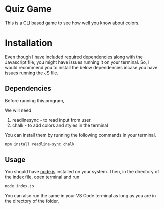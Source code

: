 # Quiz Game

This is a CLI based game to see how well you know about colors.

# Installation

Even though I have included required dependencies along with the Javascript file, you might have issues running it on your terminal. So, I would recommend you to install the below dependencies incase you have issues running the JS file.

## Dependencies

Before running this program,

We will need 
1. readlinesync - to read input from user.
2. chalk - to add colors and styles in the terminal

You can install them by running the following commands in your terminal.
```bash
npm install readline-sync chalk
```

## Usage

You should have [node.js](https://nodejs.org/en/) installed on your system.
Then, in the directory of the index file, open terminal and run

```bash
node index.js
```

You can also run the same in your VS Code terminal as long as you are in the directory of the folder.
